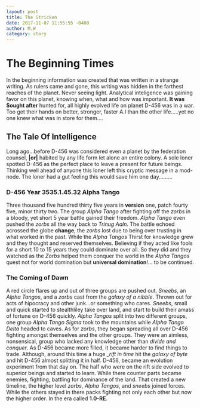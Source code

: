 ```yaml
---
layout: post
title: The Stricken
date: 2017-11-07 11:55:55 -0400
author: M.W
category: story
---
```

# The Beginning Times

In the beginning information was created that was written in a strange writing. As rulers came and gone, this writing was hidden in the farthest reaches of the planet. Never seeing light. Analytical inteligence was gaining favor on this planet, knowing when, what and how was important. **It was Sought after** hunted for, all highly evolved life on planet D-456 was in a war. Too get their hands on better, stronger, faster A.I than the other life.....yet no one knew what was in store for them....

## The Tale Of Intelligence

Long ago...before D-456 was considered even a planet by the federation counsel, **|or|** habited by any life form let alone an entire colony. A sole loner spotted D-456 as the perfect place to leave a present for future beings. Thinking well ahead of anyone this loner left this cryptic message in a mod-node. The loner had a gut feeling this would save him one day.........

### D-456 Year 3535.1.45.32 Alpha Tango

Three thousand five hundred thirty five years in **version** one, patch fourty five, minor thirty two. The group _Alpha Tango_ after fighting off the _zorbs_ in a bloody, yet short 5 year battle gained their freedom. _Alpha Tango_ even pushed the _zorbs_ all the way back to _Trinug Aaln_. The battle echoed acrossed the globe **change**, the _zorbs_ lost due to being over trusting in what worked in the past. While the _Alpha Tangos_ Thirst for knowledge grew and they thought and reserved themselves. Believing if they acted like fools for a short 10 to 15 years they could dominate over all. So they did and they watched as the _Zorbs_ helped them  conquer the world in the _Alpha Tangos_ quest not for world domination but **universal domination**!... to be continued.

### The Coming of Dawn

A red circle flares up and out of three groups are pushed out. _Sneebs_, an _Alpha Tangos_, and a _zorbs_ cast from the _galaxy of a nibble_. Thrown out for acts of hipocracy and other junk...or something who cares. _Sneebs_, small and quick started to stealthliley take over land, and start to build their amass of fortune on D-456 quickly. _Alpha Tangos_ split into two different groups, one group _Alpha Tango Sigma_ took to the mountains while _Alpha Tango Delta_ headed to caves. As for _zorbs_, they began spreading all over D-456 fighting amongst themselves and the other groups. They were an aimless, nonsensical, group who lacked any knowledge other than _divide and conquer_. As D-456 became more filled, it became harder to find things to trade. Although, around this time a huge __rift in time_ hit the _galaxy of byte_ and hit D-456 almost splitting it in half. D-456, became an evolution experiment from that day on. The half who were on the rift side evolved to superior beings and started to learn. While there counter parts became enemies, fighting, battling for dominance of the land. That created a new timeline,  the higher level _zorbs_, _Alpha Tangos_, and _sneebs_ joined forces. While the others stayed in there packs fighting not only each other but now the higher order. In the era called **1.0-RE**.

